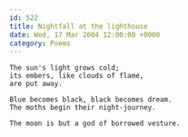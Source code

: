 ```yaml
---
id: 522
title: Nightfall at the lighthouse
date: Wed, 17 Mar 2004 12:00:00 +0000
category: Poems
---
```


    The sun's light grows cold;  
    its embers, like clouds of flame,  
    are put away.

    Blue becomes black, black becomes dream.  
    The moths begin their night-journey.

    The moon is but a god of borrowed vesture.


